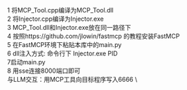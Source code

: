 1 将MCP_Tool.cpp编译为MCP_Tool.dll \
2 将Injector.cpp编译为Injector.exe \
3 MCP_Tool.dll和Injector.exe放在同一路径下 \
4 按照https://github.com/jlowin/fastmcp 的教程安装FastMCP \
5 在FastMCP环境下粘贴本库中的main.py \
6 dll注入方式: 命令行下 Injector.exe PID \
7启动main.py \
8 用sse连接8000端口即可 \
与LLM交互：用MCP工具向目标程序写入6666 \
